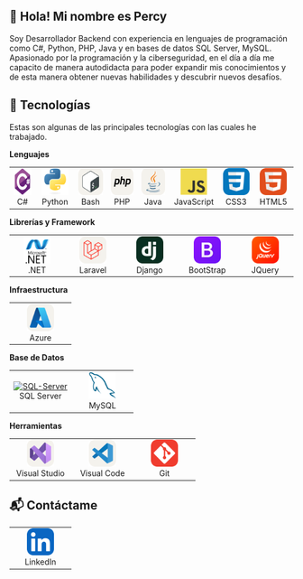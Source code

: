 ## 👋 Hola! Mi nombre es Percy

Soy Desarrollador Backend con experiencia en lenguajes de programación como C#, Python, PHP, Java y en bases de datos SQL Server, MySQL. Apasionado por la programación y la ciberseguridad, en el día a día me capacito de manera autodidacta para poder expandir mis conocimientos y de esta manera obtener nuevas habilidades y descubrir nuevos desafíos.

## :muscle: Tecnologías

Estas son algunas de las principales tecnologías con las cuales he trabajado.

**Lenguajes**

<table>
  <tr>
    <td align="center" width="96">
      <a href="#percytaquila">
        <img src="./img/csharp-original.svg" width="48" height="48" alt="C#" />
      </a>
      <br>C#
    </td>
    <td align="center" width="96">
      <a href="#percytaquila">
        <img src="./img/python-original.svg" width="48" height="48" alt="Python" />
      </a>
      <br>Python
    </td>
    <td align="center" width="96">
      <a href="#percytaquila">
        <img src="./img/Bash-Light.svg" width="48" height="48" alt="Bash" />
      </a>
      <br>Bash
    </td>
    <td align="center" width="96">
      <a href="#percytaquila">
        <img src="./img/PHP-Light.svg" width="48" height="48" alt="PHP" />
      </a>
      <br>PHP
    </td>
    <td align="center" width="96">
      <a href="#percytaquila">
        <img src="./img/Java-Light.svg" width="48" height="48" alt="Java" />
      </a>
      <br>Java
    </td>
    <td align="center" width="96">
      <a href="#percytaquila">
        <img src="./img/javascript-original.svg" width="48" height="48" alt="JavaScript" />
      </a>
      <br>JavaScript
    </td>
    <td align="center" width="96">
      <a href="#percytaquila">
        <img src="./img/CSS.svg" width="48" height="48" alt="CSS3" />
      </a>
      <br>CSS3
    </td>
    <td align="center" width="96">
      <a href="#percytaquila">
        <img src="./img/HTML.svg" width="48" height="48" alt="HTML5" />
      </a>
      <br>HTML5
    </td>
  </tr>
</table>

**Librerías y Framework**

<table>
  <tr>
    <td align="center" width="96">
      <a href="#percytaquila">
        <img src="./img/netFramework.svg" width="48" height="48" alt=".NET" />
      </a>
      <br>.NET
    </td>
    <td align="center" width="96">
      <a href="#percytaquila">
        <img src="./img/Laravel-Light.svg" width="48" height="48" alt="Laravel" />
      </a>
      <br>Laravel
    </td>
    <td align="center" width="96">
      <a href="#percytaquila">
        <img src="./img/Django.svg" width="48" height="48" alt="Django" />
      </a>
      <br>Django
    </td>
    <td align="center" width="96">
      <a href="#percytaquila">
        <img src="./img/Bootstrap.svg" width="48" height="48" alt="BootStrap" />
      </a>
      <br>BootStrap
    </td>
    <td align="center" width="96">
      <a href="#percytaquila">
        <img src="./img/JQuery.svg" width="48" height="48" alt="JQuery" />
      </a>
      <br>JQuery
    </td>
  </tr>
</table>

**Infraestructura**

<table>
  <tr>
    <td align="center" width="96">
      <a href="#percytaquila">
        <img src="./img/Azure-Light.svg" width="48" height="48" alt="Azure" />
      </a>
      <br>Azure
    </td>
  </tr>
</table>

**Base de Datos**

<table>
  <tr>
    <td align="center" width="96">
      <a href="#percytaquila">
        <img src="./img/sqlServer.svg width="48" height="48" alt="SQL-Server" />
      </a>
      <br>SQL Server
    </td>
    <td align="center" width="96">
      <a href="#percytaquila">
        <img src="./img/mysql-original.svg" width="48" height="48" alt="MySQL" />
      </a>
      <br>MySQL
    </td>
  </tr>
</table>

**Herramientas**

<table>
  <tr>
    <td align="center" width="96">
      <a href="#percytaquila">
        <img src="./img/VisualStudio-Light.svg" width="48" height="48" alt="Visual-Studio" />
      </a>
      <br>Visual Studio
    </td>
    <td align="center" width="96">
      <a href="#percytaquila">
        <img src="./img/VSCode-Light.svg" width="48" height="48" alt="Visual-Code" />
      </a>
      <br>Visual Code
    </td>
    <td align="center" width="96">
      <a href="#percytaquila">
        <img src="./img/Git.svg" width="48" height="48" alt="Git" />
      </a>
      <br>Git
    </td>
  </tr>
</table>

## 📬 Contáctame

<table>
  <tr>
    <td align="center" width="96">
      <a href="https://www.linkedin.com/in/percytaquila/">
        <img src="./img/LinkedIn.svg" width="48" height="48" alt="LinkedIn" />
      </a>
      <br>LinkedIn
    </td>
  </tr>
</table>

<!--
**percytaquila/percytaquila** is a ✨ _special_ ✨ repository because its `README.md` (this file) appears on your GitHub profile.

Here are some ideas to get you started:

- 🔭 I’m currently working on ...
- 🌱 I’m currently learning ...
- 👯 I’m looking to collaborate on ...
- 🤔 I’m looking for help with ...
- 💬 Ask me about ...
- 📫 How to reach me: ...
- 😄 Pronouns: ...
- ⚡ Fun fact: ...
-->
